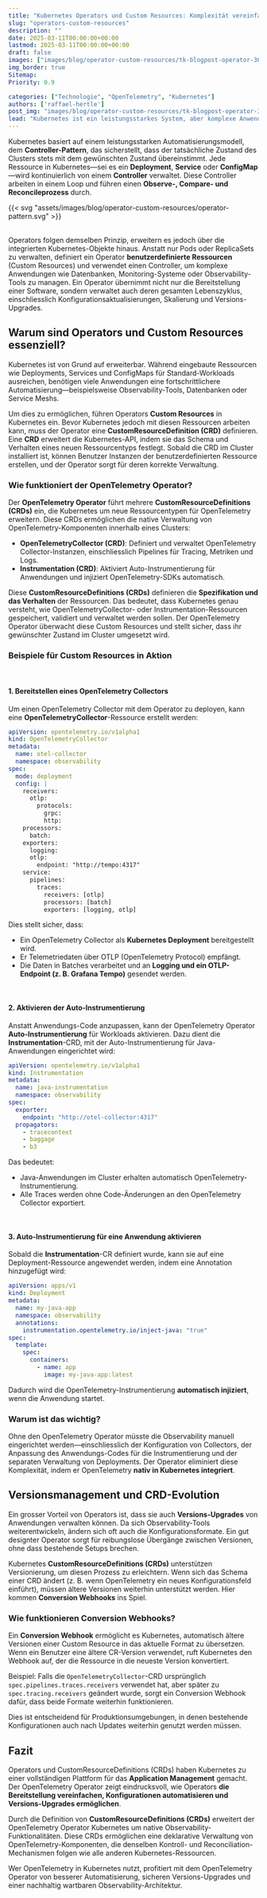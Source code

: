 ```yaml
---
title: "Kubernetes Operators und Custom Resources: Komplexität vereinfachen"
slug: "operators-custom-resources"
description: ""
date: 2025-03-11T00:00:00+00:00
lastmod: 2025-03-11T00:00:00+00:00
draft: false
images: ["images/blog/operator-custom-resources/tk-blogpost-operator-3000x2000.png"]
img_border: true
Sitemap:
Priority: 0.9

categories: ["Technologie", "OpenTelemetry", "Kubernetes"]
authors: ['raffael-hertle']
post_img: "images/blog/operator-custom-resources/tk-blogpost-operator-3000x2000.png"
lead: "Kubernetes ist ein leistungsstarkes System, aber komplexe Anwendungen erfordern oft mehr als nur die integrierten Ressourcen. Hier kommen Operators und Custom Resources ins Spiel. Sie ermöglichen eine native Verwaltung spezialisierter Software, indem sie die Kubernetes-API erweitern und Automatisierung auf ein neues Level heben. In diesem Beitrag schauen wir uns an, wie der OpenTelemetry Operator funktioniert, welche CustomResourceDefinitions (CRDs) er einführt und warum Operators ein essenzieller Bestandteil moderner Kubernetes-Umgebungen sind."
---
```


Kubernetes basiert auf einem leistungsstarken Automatisierungsmodell, dem **Controller-Pattern**, das sicherstellt, dass der tatsächliche Zustand des Clusters stets mit dem gewünschten Zustand übereinstimmt. Jede Ressource in Kubernetes—sei es ein **Deployment**, **Service** oder **ConfigMap**—wird kontinuierlich von einem **Controller** verwaltet. Diese Controller arbeiten in einem Loop und führen einen **Observe-, Compare- und Reconcileprozess** durch.

{{< svg "assets/images/blog/operator-custom-resources/operator-pattern.svg" >}}
<br>
<br>

Operators folgen demselben Prinzip, erweitern es jedoch über die integrierten Kubernetes-Objekte hinaus. Anstatt nur Pods oder ReplicaSets zu verwalten, definiert ein Operator **benutzerdefinierte Ressourcen** (Custom Resources) und verwendet einen Controller, um komplexe Anwendungen wie Datenbanken, Monitoring-Systeme oder Observability-Tools zu managen. Ein Operator übernimmt nicht nur die Bereitstellung einer Software, sondern verwaltet auch deren gesamten Lebenszyklus, einschliesslich Konfigurationsaktualisierungen, Skalierung und Versions-Upgrades.

## Warum sind Operators und Custom Resources essenziell?

Kubernetes ist von Grund auf erweiterbar. Während eingebaute Ressourcen wie Deployments, Services und ConfigMaps für Standard-Workloads ausreichen, benötigen viele Anwendungen eine fortschrittlichere Automatisierung—beispielsweise Observability-Tools, Datenbanken oder Service Meshs.

Um dies zu ermöglichen, führen Operators **Custom Resources** in Kubernetes ein. Bevor Kubernetes jedoch mit diesen Ressourcen arbeiten kann, muss der Operator eine **CustomResourceDefinition (CRD)** definieren. Eine **CRD** erweitert die Kubernetes-API, indem sie das Schema und Verhalten eines neuen Ressourcentyps festlegt. Sobald die CRD im Cluster installiert ist, können Benutzer Instanzen der benutzerdefinierten Ressource erstellen, und der Operator sorgt für deren korrekte Verwaltung.

### Wie funktioniert der OpenTelemetry Operator?

Der **OpenTelemetry Operator** führt mehrere **CustomResourceDefinitions (CRDs)** ein, die Kubernetes um neue Ressourcentypen für OpenTelemetry erweitern. Diese CRDs ermöglichen die native Verwaltung von OpenTelemetry-Komponenten innerhalb eines Clusters:

* **OpenTelemetryCollector (CRD)**: Definiert und verwaltet OpenTelemetry Collector-Instanzen, einschliesslich Pipelines für Tracing, Metriken und Logs.
* **Instrumentation (CRD)**: Aktiviert Auto-Instrumentierung für Anwendungen und injiziert OpenTelemetry-SDKs automatisch.

Diese **CustomResourceDefinitions (CRDs)** definieren die **Spezifikation und das Verhalten** der Ressourcen. Das bedeutet, dass Kubernetes genau versteht, wie OpenTelemetryCollector- oder Instrumentation-Ressourcen gespeichert, validiert und verwaltet werden sollen. Der OpenTelemetry Operator überwacht diese Custom Resources und stellt sicher, dass ihr gewünschter Zustand im Cluster umgesetzt wird.

### Beispiele für Custom Resources in Aktion

<br>

#### 1. Bereitstellen eines OpenTelemetry Collectors

Um einen OpenTelemetry Collector mit dem Operator zu deployen, kann eine **OpenTelemetryCollector**-Ressource erstellt werden:

```yaml
apiVersion: opentelemetry.io/v1alpha1
kind: OpenTelemetryCollector
metadata:
  name: otel-collector
  namespace: observability
spec:
  mode: deployment
  config: |
    receivers:
      otlp:
        protocols:
          grpc:
          http:
    processors:
      batch:
    exporters:
      logging:
      otlp:
        endpoint: "http://tempo:4317"
    service:
      pipelines:
        traces:
          receivers: [otlp]
          processors: [batch]
          exporters: [logging, otlp]
```

Dies stellt sicher, dass:

* Ein OpenTelemetry Collector als **Kubernetes Deployment** bereitgestellt wird.
* Er Telemetriedaten über OTLP (OpenTelemetry Protocol) empfängt.
* Die Daten in Batches verarbeitet und an **Logging und ein OTLP-Endpoint (z. B. Grafana Tempo)** gesendet werden.

<br>

#### 2. Aktivieren der Auto-Instrumentierung

Anstatt Anwendungs-Code anzupassen, kann der OpenTelemetry Operator **Auto-Instrumentierung** für Workloads aktivieren. Dazu dient die **Instrumentation**-CRD, mit der Auto-Instrumentierung für Java-Anwendungen eingerichtet wird:

```yaml
apiVersion: opentelemetry.io/v1alpha1
kind: Instrumentation
metadata:
  name: java-instrumentation
  namespace: observability
spec:
  exporter:
    endpoint: "http://otel-collector:4317"
  propagators:
    - tracecontext
    - baggage
    - b3
```

Das bedeutet:

* Java-Anwendungen im Cluster erhalten automatisch OpenTelemetry-Instrumentierung.
* Alle Traces werden ohne Code-Änderungen an den OpenTelemetry Collector exportiert.

<br>

#### 3. Auto-Instrumentierung für eine Anwendung aktivieren

Sobald die **Instrumentation**-CR definiert wurde, kann sie auf eine Deployment-Ressource angewendet werden, indem eine Annotation hinzugefügt wird:

```yaml
apiVersion: apps/v1
kind: Deployment
metadata:
  name: my-java-app
  namespace: observability
  annotations:
    instrumentation.opentelemetry.io/inject-java: "true"
spec:
  template:
    spec:
      containers:
        - name: app
          image: my-java-app:latest
```

Dadurch wird die OpenTelemetry-Instrumentierung **automatisch injiziert**, wenn die Anwendung startet.

### Warum ist das wichtig?

Ohne den OpenTelemetry Operator müsste die Observability manuell eingerichtet werden—einschliesslich der Konfiguration von Collectors, der Anpassung des Anwendungs-Codes für die Instrumentierung und der separaten Verwaltung von Deployments. Der Operator eliminiert diese Komplexität, indem er OpenTelemetry **nativ in Kubernetes integriert**.

## Versionsmanagement und CRD-Evolution

Ein grosser Vorteil von Operators ist, dass sie auch **Versions-Upgrades** von Anwendungen verwalten können. Da sich Observability-Tools weiterentwickeln, ändern sich oft auch die Konfigurationsformate. Ein gut designter Operator sorgt für reibungslose Übergänge zwischen Versionen, ohne dass bestehende Setups brechen.

Kubernetes **CustomResourceDefinitions (CRDs)** unterstützen Versionierung, um diesen Prozess zu erleichtern. Wenn sich das Schema einer CRD ändert (z. B. wenn OpenTelemetry ein neues Konfigurationsfeld einführt), müssen ältere Versionen weiterhin unterstützt werden. Hier kommen **Conversion Webhooks** ins Spiel.

### Wie funktionieren Conversion Webhooks?

Ein **Conversion Webhook** ermöglicht es Kubernetes, automatisch ältere Versionen einer Custom Resource in das aktuelle Format zu übersetzen. Wenn ein Benutzer eine ältere CR-Version verwendet, ruft Kubernetes den Webhook auf, der die Ressource in die neueste Version konvertiert.

Beispiel: Falls die `OpenTelemetryCollector`-CRD ursprünglich `spec.pipelines.traces.receivers` verwendet hat, aber später zu `spec.tracing.receivers` geändert wurde, sorgt ein Conversion Webhook dafür, dass beide Formate weiterhin funktionieren.

Dies ist entscheidend für Produktionsumgebungen, in denen bestehende Konfigurationen auch nach Updates weiterhin genutzt werden müssen.

## Fazit

Operators und CustomResourceDefinitions (CRDs) haben Kubernetes zu einer vollständigen Plattform für das **Application Management** gemacht. Der OpenTelemetry Operator zeigt eindrucksvoll, wie Operators **die Bereitstellung vereinfachen, Konfigurationen automatisieren und Versions-Upgrades ermöglichen**.

Durch die Definition von **CustomResourceDefinitions (CRDs)** erweitert der OpenTelemetry Operator Kubernetes um native Observability-Funktionalitäten. Diese CRDs ermöglichen eine deklarative Verwaltung von OpenTelemetry-Komponenten, die denselben Kontroll- und Reconciliation-Mechanismen folgen wie alle anderen Kubernetes-Ressourcen.

Wer OpenTelemetry in Kubernetes nutzt, profitiert mit dem OpenTelemetry Operator von besserer Automatisierung, sicheren Versions-Upgrades und einer nachhaltig wartbaren Observability-Architektur.
